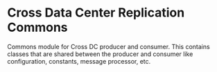 Cross Data Center Replication Commons
=====================================

Commons module for Cross DC producer and consumer.
This contains classes that are shared between the producer and consumer like configuration, constants, message processor, etc.